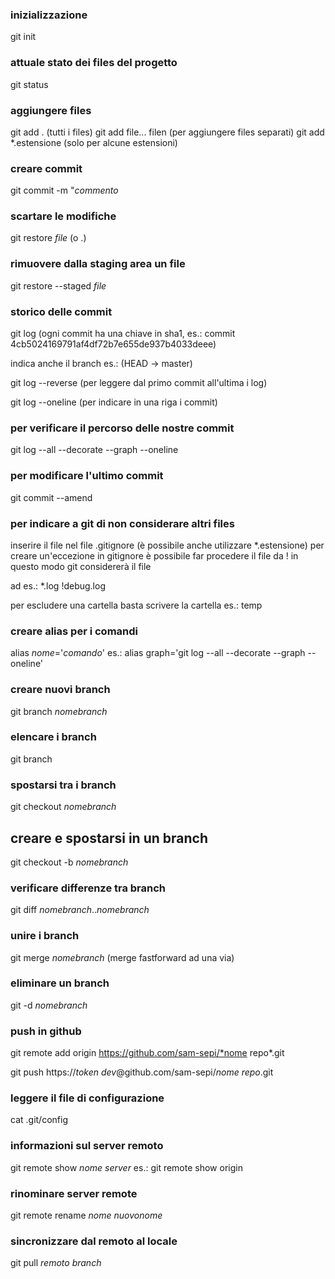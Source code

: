 ### inizializzazione
git init

### attuale stato dei files del progetto
git status

### aggiungere files
git add . (tutti i files)
git add file... filen (per aggiungere files separati)
git add *.estensione (solo per alcune estensioni)

### creare commit
git commit -m "*commento*

### scartare le modifiche
git restore *file* (o .)

### rimuovere dalla staging area un file
git restore --staged *file*

### storico delle commit
git log
(ogni commit ha una chiave in sha1, es.: commit 4cb5024169791af4df72b7e655de937b4033deee)

indica anche il branch es.: (HEAD -> master)

git log --reverse (per leggere dal primo commit all'ultima i log)

git log --oneline (per indicare in una riga i commit)

### per verificare il percorso delle nostre commit
git log --all --decorate --graph --oneline

### per modificare l'ultimo commit
git commit --amend

### per indicare a git di non considerare altri files
inserire il file nel file .gitignore
(è possibile anche utilizzare *.estensione)
per creare un'eccezione in gitignore è possibile far procedere il file da !
in questo modo git considererà il file

ad es.: 
*.log
!debug.log

per escludere una cartella basta scrivere la cartella
es.: temp

### creare alias per i comandi
alias *nome*='*comando*'
es.: alias graph='git log --all --decorate --graph --oneline'

### creare nuovi branch
git branch *nomebranch*

### elencare i branch
git branch

### spostarsi tra i branch
git checkout *nomebranch*

## creare e spostarsi in un branch
git checkout -b *nomebranch*

### verificare differenze tra branch
git diff *nomebranch*..*nomebranch*

### unire i branch
git merge *nomebranch* (merge fastforward ad una via)

### eliminare un branch
git -d *nomebranch*

### push in github
git remote add origin https://github.com/sam-sepi/*nome repo*.git

git push https://*token dev*@github.com/sam-sepi/*nome repo*.git

### leggere il file di configurazione
cat .git/config

### informazioni sul server remoto
git remote show *nome server*
es.: git remote show origin

### rinominare server remote
git remote rename *nome* *nuovonome*

### sincronizzare dal remoto al locale
git pull *remoto* *branch*